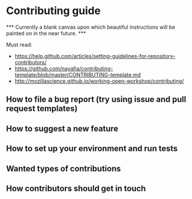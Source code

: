 # Contributing guide

*** Currently a blank canvas upon which beautiful instructions will be painted on in the near future. ***
 
Must read:
- https://help.github.com/articles/setting-guidelines-for-repository-contributors/
- https://github.com/nayafia/contributing-template/blob/master/CONTRIBUTING-template.md
- http://mozillascience.github.io/working-open-workshop/contributing/

## How to file a bug report (try using issue and pull request templates)

## How to suggest a new feature

## How to set up your environment and run tests

## Wanted types of contributions

## How contributors should get in touch
